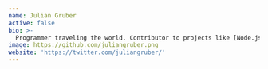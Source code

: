 ```yaml
---
name: Julian Gruber
active: false
bio: >-
  Programmer traveling the world. Contributor to projects like [Node.js](https://nodejs.org) and [LevelDB](https://leveldb.org/). Has a strong drive to rid humanity of redundant work and empower everyone to think big.
image: https://github.com/juliangruber.png
website: 'https://twitter.com/juliangruber/'
---
```

